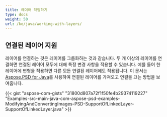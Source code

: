 ```yaml
---
title: 레이어 작업하기
type: docs
weight: 50
url: /ko/java/working-with-layers/
---
```


## **연결된 레이어 지원**
레이어를 연결하는 것은 레이어를 그룹화하는 것과 같습니다. 두 개 이상의 레이어를 연결하면 연결된 레이어 모두에 대해 특정 변경 사항을 적용할 수 있습니다. 예를 들어 한 레이어에 변형을 적용하면 다른 모든 연결된 레이어에도 적용됩니다. 이 문서는 [Aspose.PSD for Java](https://products.aspose.com/psd/java)를 사용하여 연결된 레이어를 가져오고 연결을 끄는 방법을 보여줍니다.



{{< gist "aspose-com-gists" "31800d807a72f1f50fe4b29374119227" "Examples-src-main-java-com-aspose-psd-examples-ModifyingAndConvertingImages-PSD-SupportOfLinkedLayer-SupportOfLinkedLayer.java" >}}
